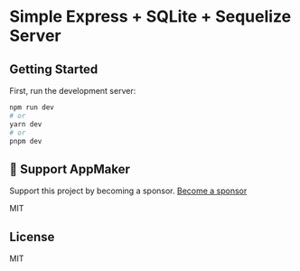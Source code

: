 # Simple Express + SQLite + Sequelize Server

## Getting Started

First, run the development server:

```sh
npm run dev
# or
yarn dev
# or
pnpm dev
```

## 💖 Support AppMaker

Support this project by becoming a sponsor. [Become a sponsor](https://github.com/sponsors/oxas)

MIT

## License

MIT
